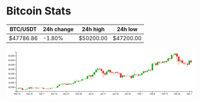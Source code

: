 # Bitcoin Stats

BTC/USDT|24h change|24h high|24h low|
|---|---|---|---|
|$47786.86|-1.80%|$50200.00|$47200.00|

<img src="./chart.svg">
